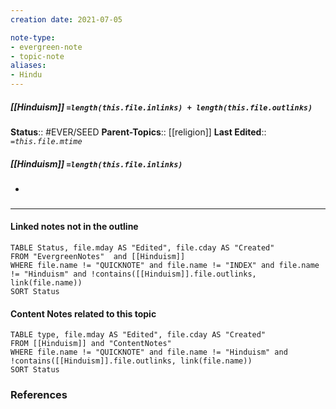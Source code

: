 ```yaml
---
creation date: 2021-07-05

note-type: 
- evergreen-note
- topic-note
aliases:
- Hindu
---
```

 
##### [[Hinduism]] `=length(this.file.inlinks) + length(this.file.outlinks)`


**Status**:: #EVER/SEED
**Parent-Topics**:: [[religion]]
**Last Edited**:: *`=this.file.mtime`*
##### [[Hinduism]] `=length(this.file.inlinks)` 
- 

### <hr class="dataviews"/>

#### Linked notes not in the outline
```dataview
TABLE Status, file.mday AS "Edited", file.cday AS "Created"
FROM "EvergreenNotes"  and [[Hinduism]]
WHERE file.name != "QUICKNOTE" and file.name != "INDEX" and file.name != "Hinduism" and !contains([[Hinduism]].file.outlinks, link(file.name))
SORT Status
```

#### Content Notes related to this topic
```dataview
TABLE type, file.mday AS "Edited", file.cday AS "Created"
FROM [[Hinduism]] and "ContentNotes"
WHERE file.name != "QUICKNOTE" and file.name != "Hinduism" and !contains([[Hinduism]].file.outlinks, link(file.name))
SORT Status
```

### References
